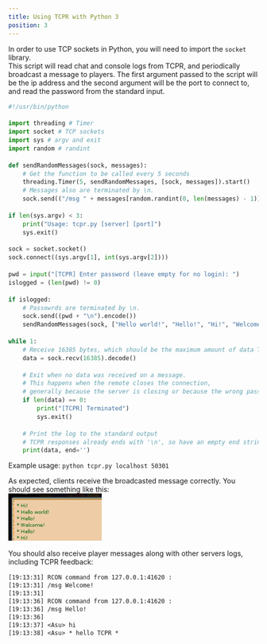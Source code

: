 ```yaml
---
title: Using TCPR with Python 3
position: 3
---
```


In order to use TCP sockets in Python, you will need to import the `socket` library.  
This script will read chat and console logs from TCPR, and periodically broadcast a message to players.
The first argument passed to the script will be the ip address and the second argument will be the port to connect to, and read the password from the standard input.

~~~ python
#!/usr/bin/python

import threading # Timer
import socket # TCP sockets
import sys # argv and exit
import random # randint

def sendRandomMessages(sock, messages):
	# Get the function to be called every 5 seconds
	threading.Timer(5, sendRandomMessages, [sock, messages]).start()
	# Messages also are terminated by \n.
	sock.send(("/msg " + messages[random.randint(0, len(messages) - 1)] + "\n").encode())

if len(sys.argv) < 3:
	print("Usage: tcpr.py [server] [port]")
	sys.exit()

sock = socket.socket()
sock.connect((sys.argv[1], int(sys.argv[2])))

pwd = input("[TCPR] Enter password (leave empty for no login): ")
islogged = (len(pwd) != 0)

if islogged:
	# Passowrds are terminated by \n.
	sock.send((pwd + "\n").encode())
	sendRandomMessages(sock, ["Hello world!", "Hello!", "Hi!", "Welcome!"])

while 1:
	# Receive 16385 bytes, which should be the maximum amount of data TCPR can send
	data = sock.recv(16385).decode()

	# Exit when no data was received on a message.
	# This happens when the remote closes the connection,
	# generally because the server is closing or because the wrong password was entered.
	if len(data) == 0:
		print("[TCPR] Terminated")
		sys.exit()

	# Print the log to the standard output
	# TCPR responses already ends with '\n', so have an empty end string not to have double newline.
	print(data, end='')
~~~

Example usage: `python tcpr.py localhost 50301`

As expected, clients receive the broadcasted message correctly. You should see something like this:  
![TCPR messages in chat](chatexample.png)

You should also receive player messages along with other servers logs, including TCPR feedback:

	[19:13:31] RCON command from 127.0.0.1:41620 :
	[19:13:31] /msg Welcome!
	[19:13:31]
	[19:13:36] RCON command from 127.0.0.1:41620 :
	[19:13:36] /msg Hello!
	[19:13:36]
	[19:13:37] <Asu> hi
	[19:13:38] <Asu> * hello TCPR *
